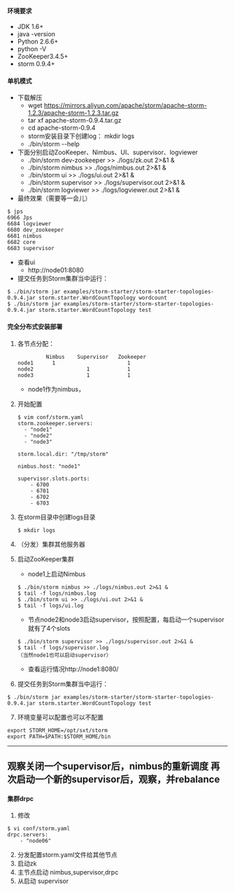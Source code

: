 #### 环境要求
* JDK 1.6+
* java -version
* Python 2.6.6+
* python -V
* ZooKeeper3.4.5+
* storm 0.9.4+
#### 单机模式
* 下载解压
    * wget https://mirrors.aliyun.com/apache/storm/apache-storm-1.2.3/apache-storm-1.2.3.tar.gz
    * tar xf apache-storm-0.9.4.tar.gz 
    * cd apache-storm-0.9.4
    * storm安装目录下创建log：  mkdir logs
    * ./bin/storm --help
* 下面分别启动ZooKeeper、Nimbus、UI、supervisor、logviewer
    * ./bin/storm dev-zookeeper >> ./logs/zk.out 2>&1 &
    * ./bin/storm nimbus >> ./logs/nimbus.out 2>&1 &
    * ./bin/storm ui >> ./logs/ui.out 2>&1 &
    * ./bin/storm supervisor >> ./logs/supervisor.out 2>&1 &
    * ./bin/storm logviewer >> ./logs/logviewer.out 2>&1 &
* 最终效果（需要等一会儿）
```
$ jps
6966 Jps
6684 logviewer
6680 dev_zookeeper
6681 nimbus
6682 core
6683 supervisor
```
* 查看ui
    * http://node01:8080
* 提交任务到Storm集群当中运行：
```
$ ./bin/storm jar examples/storm-starter/storm-starter-topologies-0.9.4.jar storm.starter.WordCountTopology wordcount
$ ./bin/storm jar examples/storm-starter/storm-starter-topologies-0.9.4.jar storm.starter.WordCountTopology test
```
#### 完全分布式安装部署
1. 各节点分配：
    ```
             Nimbus    Supervisor   Zookeeper
    node1      1                       1
    node2                 1            1
    node3                 1            1
    ```
    * node1作为nimbus，
2. 开始配置
    ```
    $ vim conf/storm.yaml
    storm.zookeeper.servers:
      - "node1"
      - "node2"
      - "node3"
    
    storm.local.dir: "/tmp/storm"
    
    nimbus.host: "node1"
    
    supervisor.slots.ports:
        - 6700
        - 6701
        - 6702
        - 6703
    ```

3. 在storm目录中创建logs目录
    ```
    $ mkdir logs
    ```
4. （分发）集群其他服务器
5. 启动ZooKeeper集群
    * node1上启动Nimbus
    ```
    $ ./bin/storm nimbus >> ./logs/nimbus.out 2>&1 &
    $ tail -f logs/nimbus.log
    $ ./bin/storm ui >> ./logs/ui.out 2>&1 &
    $ tail -f logs/ui.log
    ```
    * 节点node2和node3启动supervisor，按照配置，每启动一个supervisor就有了4个slots
    ```
    $ ./bin/storm supervisor >> ./logs/supervisor.out 2>&1 &
    $ tail -f logs/supervisor.log
    （当然node1也可以启动supervisor）
    ```
    * 查看运行情况http://node1:8080/
6. 提交任务到Storm集群当中运行：
```
$ ./bin/storm jar examples/storm-starter/storm-starter-topologies-0.9.4.jar storm.starter.WordCountTopology test
```
7. 环境变量可以配置也可以不配置
```
export STORM_HOME=/opt/sxt/storm
export PATH=$PATH:$STORM_HOME/bin
```
------------
观察关闭一个supervisor后，nimbus的重新调度
再次启动一个新的supervisor后，观察，并rebalance
----------------
#### 集群drpc
1. 修改
```
$ vi conf/storm.yaml
drpc.servers:
	- "node06"
```
2. 分发配置storm.yaml文件给其他节点
3. 启动zk
4. 主节点启动 nimbus,supervisor,drpc
5. 从启动 supervisor